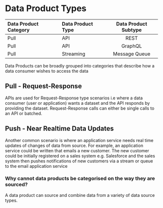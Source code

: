 # Data Product Types

| Data Product Category | Data Product Type | Data Product Subtype | 
|:----------------------|:------------------|:--------------------:|
| Pull                  | API               |         REST         |
| Pull                  | API               |       GraphQL        |
| Pull                  | Streaming         |    Message Queue     |  


Data Products can be broadly grouped into categories that describe how a data consumer wishes to access the data

## Pull - Request-Response
APIs are used for Request-Response type scenarios 
i.e where a data consumer (user or application) wants a dataset and the API responds by providing the dataset.
Request-Response calls can either be single calls to an API or batched.

## Push - Near Realtime Data Updates
Another common scenario is where an application service needs real time updates of changes of data from source. 
For example, an application service could be written that emails a new customer. 
The new customer could be initially registered on a sales system e.g. Salesforce 
and the sales system then pushes notifications of new customers via a stream or queue to the email application service

### Why cannot data products be categorised on the way they are sourced?
A data product can source and combine data from a variety of data source types.
